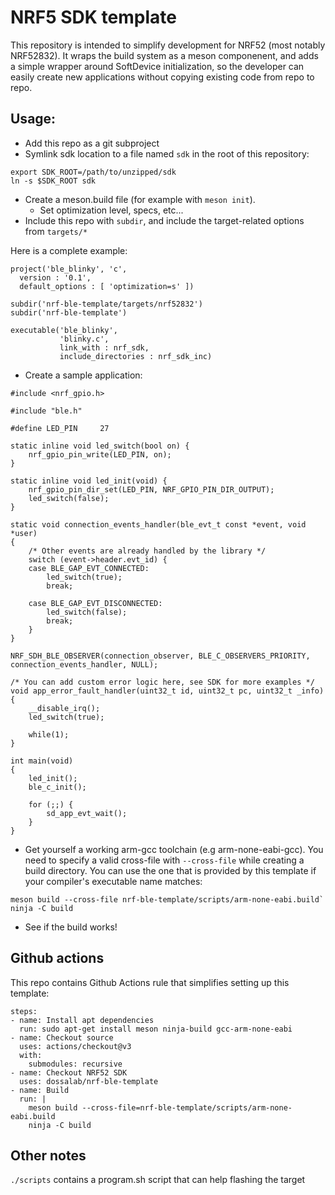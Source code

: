 # NRF5 SDK template

This repository is intended to simplify development for NRF52 (most notably NRF52832). It wraps the build system as a meson componenent, and adds a simple wrapper around SoftDevice initialization, so the developer can easily create new applications without copying existing code from repo to repo.

## Usage:

- Add this repo as a git subproject
- Symlink sdk location to a file named `sdk` in the root of this repository:
```
export SDK_ROOT=/path/to/unzipped/sdk
ln -s $SDK_ROOT sdk
```
  
- Create a meson.build file (for example with `meson init`).
  - Set optimization level, specs, etc...
- Include this repo with `subdir`, and include the target-related options from `targets/*`

Here is a complete example:
```
project('ble_blinky', 'c',
  version : '0.1',
  default_options : [ 'optimization=s' ])

subdir('nrf-ble-template/targets/nrf52832')
subdir('nrf-ble-template')

executable('ble_blinky',
           'blinky.c',
           link_with : nrf_sdk,
           include_directories : nrf_sdk_inc)
```

- Create a sample application:

```
#include <nrf_gpio.h>

#include "ble.h"

#define LED_PIN		27

static inline void led_switch(bool on) {
	nrf_gpio_pin_write(LED_PIN, on);
}

static inline void led_init(void) {
	nrf_gpio_pin_dir_set(LED_PIN, NRF_GPIO_PIN_DIR_OUTPUT);
	led_switch(false);
}

static void connection_events_handler(ble_evt_t const *event, void *user)
{
	/* Other events are already handled by the library */
	switch (event->header.evt_id) {
	case BLE_GAP_EVT_CONNECTED:
		led_switch(true);
		break;

	case BLE_GAP_EVT_DISCONNECTED:
		led_switch(false);
		break;
	}
}

NRF_SDH_BLE_OBSERVER(connection_observer, BLE_C_OBSERVERS_PRIORITY, connection_events_handler, NULL);

/* You can add custom error logic here, see SDK for more examples */
void app_error_fault_handler(uint32_t id, uint32_t pc, uint32_t _info)
{
	__disable_irq();
	led_switch(true);

	while(1);
}

int main(void)
{
	led_init();
	ble_c_init();

	for (;;) {
		sd_app_evt_wait();
	}
}
```

- Get yourself a working arm-gcc toolchain (e.g arm-none-eabi-gcc). You need to specify a valid cross-file with `--cross-file` while creating a build directory. You can use the one that is provided by this template if your compiler's executable name matches:
```
meson build --cross-file nrf-ble-template/scripts/arm-none-eabi.build`
ninja -C build
```

- See if the build works!

## Github actions

This repo contains Github Actions rule that simplifies setting up this template:

```
steps:
- name: Install apt dependencies
  run: sudo apt-get install meson ninja-build gcc-arm-none-eabi
- name: Checkout source
  uses: actions/checkout@v3
  with:
    submodules: recursive
- name: Checkout NRF52 SDK
  uses: dossalab/nrf-ble-template
- name: Build
  run: |
    meson build --cross-file=nrf-ble-template/scripts/arm-none-eabi.build
    ninja -C build
```

## Other notes

`./scripts` contains a program.sh script that can help flashing the target
